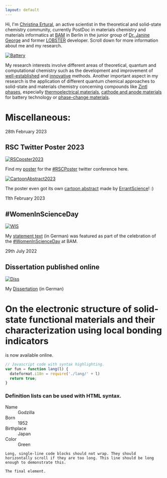 ```yaml
---
layout: default
---
```


Hi, I'm [Christina Ertural](https://g.co/kgs/Bi3Bdb), an active scientist in the theoretical and solid-state chemistry community, currently PostDoc in materials chemistry and materials informatics at [BAM](https://www.bam.de/) in Berlin in the junior group of [Dr. Janine George](https://jageo.github.io/about_group/) and former [LOBSTER](http://www.cohp.de/) developer. Scroll down for more information about me and my research.
	
[![Battery](https://quantumchemist.github.io/utils/bat.png)](https://doi.org/10.1021/acs.chemmater.1c03349) 

My research interests involve different areas of theoretical, quantum and computational chemistry such as the development and improvement of [well-established](https://doi.org/10.1039/C9RA05190B) and [innovative](https://doi.org/10.1021/acs.jpcc.1c00718) methods. Another important aspect in my research is the application of different quantum chemical approaches to solid-state and materials chemistry concerning compounds like [Zintl phases](https://doi.org/10.1039/C9RA05190B), especially [thermoelectrical materials](https://doi.org/10.1002/jcc.25822), [cathode and anode materials](https://doi.org/10.1021/acs.chemmater.1c03349) for battery technology or [phase-change materials](https://doi.org/10.1002/anie.202115778).
 
<!--
Text can be **bold**, _italic_, ~~strikethrough~~ or `keyword`.

[Link to another page](./another-page.html).
-->


# Miscellaneous:

28th February 2023
## RSC Twitter Poster 2023

[![RSCposter2023](https://quantumchemist.github.io/utils/poster.gif)](https://quantumchemist.github.io/utils/poster.gif)

Find my [poster](https://twitter.com/cer5814012/status/1630547004462858240) for the [#RSCPoster](https://twitter.com/search?q=%23RSCPoster&src=recent_search_click) twitter conference here.

[![CartoonAbstract2023](https://pbs.twimg.com/media/FqD0hWHXsAA4pkd?format=jpg&name=small)](https://twitter.com/ErrantScience/status/1630572054767386624)

The poster even got its own [cartoon abstract](https://twitter.com/ErrantScience/status/1630572054767386624) made by [ErrantScience](https://errantscience.com/)! :)

11th February 2023
## #WomenInScienceDay

[![WIS](https://www.bam.de/_SharedDocs/DE/Bilder/Pressebilder/2023-02-11-int-tag-frauen-wiss-aufmacher-collage.jpg?__blob=poster)](https://www.bam.de/Content/EN/Press-Releases/2023/Career/2023-01-11-women-in-science-day-bam.html)

My [statement text](https://www.bam.de/Content/DE/Interviews/Women-in-Science-Day/ertural-christina.html) (in German) was featured as part of the celebration of the [#WomenInScienceDay](https://twitter.com/BAMResearch/status/1624344955190751234) at BAM.

29th July 2022
## Dissertation published online

[![Diss](https://quantumchemist.github.io/utils/YbMn2Sb2.png)](https://publications.rwth-aachen.de/record/849333)

My [Dissertation](https://publications.rwth-aachen.de/record/849333) (in German) 
# On the electronic structure of solid-state functional materials and their characterization using local bonding indicators 
is now available online.

<!--
#### Header 4

*   This is an unordered list following a header.
*   This is an unordered list following a header.
*   This is an unordered list following a header.

##### Header 5

1.  This is an ordered list following a header.
2.  This is an ordered list following a header.
3.  This is an ordered list following a header.

###### Header 6

| head1        | head two          | three |
|:-------------|:------------------|:------|
| ok           | good swedish fish | nice  |
| out of stock | good and plenty   | nice  |
| ok           | good `oreos`      | hmm   |
| ok           | good `zoute` drop | yumm  |

### There's a horizontal rule below this.

* * *

### Here is an unordered list:

*   Item foo
*   Item bar
*   Item baz
*   Item zip

### And an ordered list:

1.  Item one
1.  Item two
1.  Item three
1.  Item four

### And a nested list:

- level 1 item
  - level 2 item
  - level 2 item
    - level 3 item
    - level 3 item
- level 1 item
  - level 2 item
  - level 2 item
  - level 2 item
- level 1 item
  - level 2 item
  - level 2 item
- level 1 item

### Small image

![Octocat](https://github.githubassets.com/images/icons/emoji/octocat.png)

### Large image

![Branching](https://guides.github.com/activities/hello-world/branching.png)
-->

```js
// Javascript code with syntax highlighting.
var fun = function lang(l) {
  dateformat.i18n = require('./lang/' + l)
  return true;
}
```

### Definition lists can be used with HTML syntax.

<dl>
<dt>Name</dt>
<dd>Godzilla</dd>
<dt>Born</dt>
<dd>1952</dd>
<dt>Birthplace</dt>
<dd>Japan</dd>
<dt>Color</dt>
<dd>Green</dd>
</dl>

```
Long, single-line code blocks should not wrap. They should horizontally scroll if they are too long. This line should be long enough to demonstrate this.
```

```
The final element.
```
